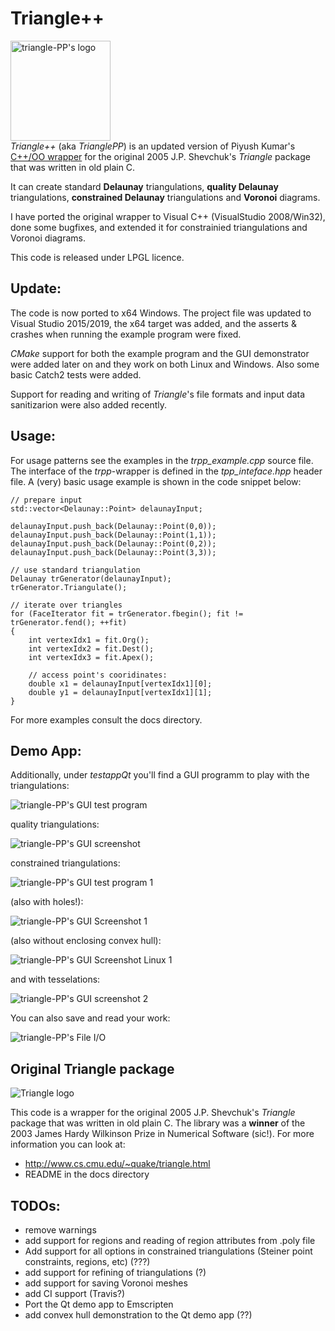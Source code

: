 # Triangle++
[comment]: # " ![triangle-PP's logo](triangle-PP-sm.jpg) "
<img src="triangle-PP-sm.jpg" alt="triangle-PP's logo" width="160"/><br/>*Triangle++* (aka *TrianglePP*) is an updated version of Piyush Kumar's [C++/OO wrapper](https://bitbucket.org/piyush/triangle/overview) for the original 2005 J.P. Shevchuk's *Triangle* package that was written in old plain C.

It can create standard **Delaunay** triangulations, **quality Delaunay** triangulations, **constrained Delaunay** triangulations and **Voronoi** diagrams.

I have ported the original wrapper to Visual C++ (VisualStudio 2008/Win32), done some bugfixes, and extended it for constrainied triangulations and Voronoi diagrams. 

This code is released under LPGL licence.

## Update:

The code is now ported to x64 Windows. The project file was updated to Visual Studio 2015/2019, the x64 target was added, and the asserts & crashes when running the example program were fixed.

*CMake* support for both the example program and the GUI demonstrator were added later on and they work on both Linux and Windows. Also some basic Catch2 tests were added.

Support for reading and writing of *Triangle*'s file formats and input data sanitizarion were also added recently.

## Usage:

For usage patterns see the examples in the *trpp_example.cpp* source file. The interface of the *trpp*-wrapper is defined in the *tpp_inteface.hpp* header file. A (very) basic usage example is shown in the code snippet below:

    // prepare input
    std::vector<Delaunay::Point> delaunayInput;
    
    delaunayInput.push_back(Delaunay::Point(0,0));
    delaunayInput.push_back(Delaunay::Point(1,1));
    delaunayInput.push_back(Delaunay::Point(0,2));
    delaunayInput.push_back(Delaunay::Point(3,3));

    // use standard triangulation
    Delaunay trGenerator(delaunayInput);
    trGenerator.Triangulate();

    // iterate over triangles
    for (FaceIterator fit = trGenerator.fbegin(); fit != trGenerator.fend(); ++fit)
    {
        int vertexIdx1 = fit.Org(); 
        int vertexIdx2 = fit.Dest();
        int vertexIdx3 = fit.Apex();

        // access point's cooridinates: 
        double x1 = delaunayInput[vertexIdx1][0];
        double y1 = delaunayInput[vertexIdx1][1];
    }

For more examples consult the docs directory.

## Demo App:

Additionally, under *testappQt* you'll find a GUI programm to play with the triangulations:

![triangle-PP's GUI test program](docs/pics/triangle-pp-testApp.gif)

quality triangulations:

![triangle-PP's GUI screenshot](docs/pics/triangle-pp-testApp-Constrained.jpg)

constrained triangulations:

![triangle-PP's GUI test program 1](docs/pics/tri-w-segment-constarints.gif)

(also with holes!):

![triangle-PP's GUI Screenshot 1](docs/pics/triangle-pp-testApp-with-hole.jpg)

(also without enclosing convex hull):

![triangle-PP's GUI Screenshot Linux 1](docs/pics/triangle-pp-Linux-constrained-with-hole.jpg)

and with tesselations:

![triangle-PP's GUI screenshot 2](docs/pics/triangle-pp-testApp-Voronoi.jpg)

You can also save and read your work:

![triangle-PP's File I/O](docs/pics/triangle-pp-testApp-File_IO.jpg)

## Original Triangle package

![Triangle logo](T.gif) 

This code is a wrapper for the original 2005 J.P. Shevchuk's *Triangle* package that was written in old plain C. The library was a **winner** of the 2003 James Hardy Wilkinson Prize in Numerical Software (sic!).
For more information you can look at:
 - http://www.cs.cmu.edu/~quake/triangle.html
 - README in the docs directory

## TODOs:
 - remove warnings
 - add support for regions and reading of region attributes from .poly file
 - Add support for all options in constrained triangulations (Steiner point constraints, regions, etc) (???)
 - add support for refining of triangulations (?)
 - add support for saving Voronoi meshes 
 - add CI support (Travis?)
 - Port the Qt demo app to Emscripten
 - add convex hull demonstration to the Qt demo app (??)
